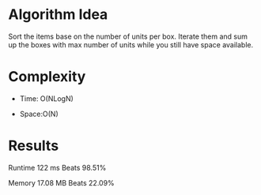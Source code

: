 # Algorithm Idea

Sort the items base on the number of units per box.
Iterate them and sum up the boxes with max number of units while you still have space available.

# Complexity

- Time: O(NLogN)

- Space:O(N)

# Results

Runtime
122
ms
Beats
98.51%

Memory
17.08
MB
Beats
22.09%